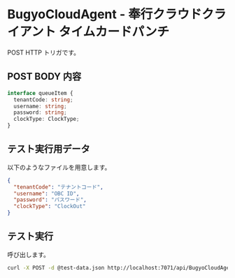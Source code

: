 # BugyoCloudAgent - 奉行クラウドクライアント タイムカードパンチ

POST HTTP トリガです。

## POST BODY 内容

```ts
interface queueItem {
  tenantCode: string;
  username: string;
  password: string;
  clockType: ClockType;
}
```

## テスト実行用データ

以下のようなファイルを用意します。

```json
{
  "tenantCode": "テナントコード",
  "username": "OBC ID",
  "password": "パスワード",
  "clockType": "ClockOut"
}
```

## テスト実行

呼び出します。

```bash
curl -X POST -d @test-data.json http://localhost:7071/api/BugyoCloudAgent
```
